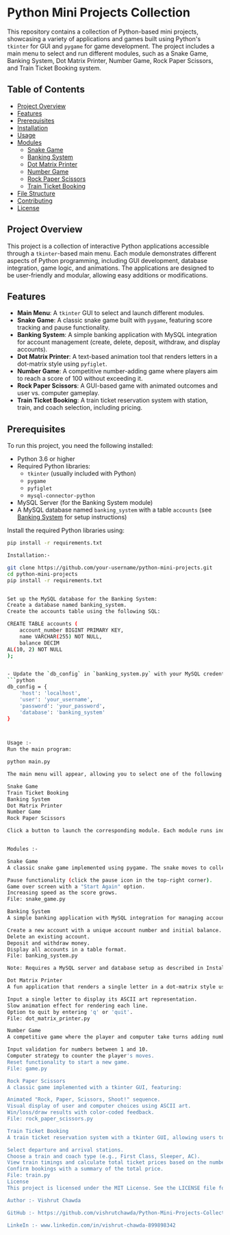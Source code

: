 # Python Mini Projects Collection

This repository contains a collection of Python-based mini projects, showcasing a variety of applications and games built using Python's `tkinter` for GUI and `pygame` for game development. The project includes a main menu to select and run different modules, such as a Snake Game, Banking System, Dot Matrix Printer, Number Game, Rock Paper Scissors, and Train Ticket Booking system.

## Table of Contents
- [Project Overview](#project-overview)
- [Features](#features)
- [Prerequisites](#prerequisites)
- [Installation](#installation)
- [Usage](#usage)
- [Modules](#modules)
  - [Snake Game](#snake-game)
  - [Banking System](#banking-system)
  - [Dot Matrix Printer](#dot-matrix-printer)
  - [Number Game](#number-game)
  - [Rock Paper Scissors](#rock-paper-scissors)
  - [Train Ticket Booking](#train-ticket-booking)
- [File Structure](#file-structure)
- [Contributing](#contributing)
- [License](#license)

## Project Overview
This project is a collection of interactive Python applications accessible through a `tkinter`-based main menu. Each module demonstrates different aspects of Python programming, including GUI development, database integration, game logic, and animations. The applications are designed to be user-friendly and modular, allowing easy additions or modifications.

## Features
- **Main Menu**: A `tkinter` GUI to select and launch different modules.
- **Snake Game**: A classic snake game built with `pygame`, featuring score tracking and pause functionality.
- **Banking System**: A simple banking application with MySQL integration for account management (create, delete, deposit, withdraw, and display accounts).
- **Dot Matrix Printer**: A text-based animation tool that renders letters in a dot-matrix style using `pyfiglet`.
- **Number Game**: A competitive number-adding game where players aim to reach a score of 100 without exceeding it.
- **Rock Paper Scissors**: A GUI-based game with animated outcomes and user vs. computer gameplay.
- **Train Ticket Booking**: A train ticket reservation system with station, train, and coach selection, including pricing.

## Prerequisites
To run this project, you need the following installed:
- Python 3.6 or higher
- Required Python libraries:
  - `tkinter` (usually included with Python)
  - `pygame`
  - `pyfiglet`
  - `mysql-connector-python`
- MySQL Server (for the Banking System module)
- A MySQL database named `banking_system` with a table `accounts` (see [Banking System](#banking-system) for setup instructions)

Install the required Python libraries using:
```bash
pip install -r requirements.txt

Installation:-

git clone https://github.com/your-username/python-mini-projects.git
cd python-mini-projects
pip install -r requirements.txt


Set up the MySQL database for the Banking System:
Create a database named banking_system.
Create the accounts table using the following SQL:

CREATE TABLE accounts (
    account_number BIGINT PRIMARY KEY,
    name VARCHAR(255) NOT NULL,
    balance DECIM
AL(10, 2) NOT NULL
);


- Update the `db_config` in `banking_system.py` with your MySQL credentials:
```python
db_config = {
    'host': 'localhost',
    'user': 'your_username',
    'password': 'your_password',
    'database': 'banking_system'
}



Usage :-
Run the main program:

python main.py

The main menu will appear, allowing you to select one of the following options:

Snake Game
Train Ticket Booking
Banking System
Dot Matrix Printer
Number Game
Rock Paper Scissors

Click a button to launch the corresponding module. Each module runs independently and returns to the main menu upon completion (where applicable).


Modules :-

Snake Game
A classic snake game implemented using pygame. The snake moves to collect food, increasing its length and score. Features include:

Pause functionality (click the pause icon in the top-right corner).
Game over screen with a "Start Again" option.
Increasing speed as the score grows.
File: snake_game.py

Banking System
A simple banking application with MySQL integration for managing accounts. Features include:

Create a new account with a unique account number and initial balance.
Delete an existing account.
Deposit and withdraw money.
Display all accounts in a table format.
File: banking_system.py

Note: Requires a MySQL server and database setup as described in Installation.

Dot Matrix Printer
A fun application that renders a single letter in a dot-matrix style using pyfiglet. Features include:

Input a single letter to display its ASCII art representation.
Slow animation effect for rendering each line.
Option to quit by entering 'q' or 'quit'.
File: dot_matrix_printer.py

Number Game
A competitive game where the player and computer take turns adding numbers (1-10) to a total score, aiming to reach 100 without exceeding it. Features include:

Input validation for numbers between 1 and 10.
Computer strategy to counter the player's moves.
Reset functionality to start a new game.
File: game.py

Rock Paper Scissors
A classic game implemented with a tkinter GUI, featuring:

Animated "Rock, Paper, Scissors, Shoot!" sequence.
Visual display of user and computer choices using ASCII art.
Win/loss/draw results with color-coded feedback.
File: rock_paper_scissors.py

Train Ticket Booking
A train ticket reservation system with a tkinter GUI, allowing users to:

Select departure and arrival stations.
Choose a train and coach type (e.g., First Class, Sleeper, AC).
View train timings and calculate total ticket prices based on the number of tickets.
Confirm bookings with a summary of the total price.
File: train.py
License
This project is licensed under the MIT License. See the LICENSE file for details.

Author :- Vishrut Chawda

GitHub :- https://github.com/vishrutchawda/Python-Mini-Projects-Collection

LinkeIn :- www.linkedin.com/in/vishrut-chawda-899898342
